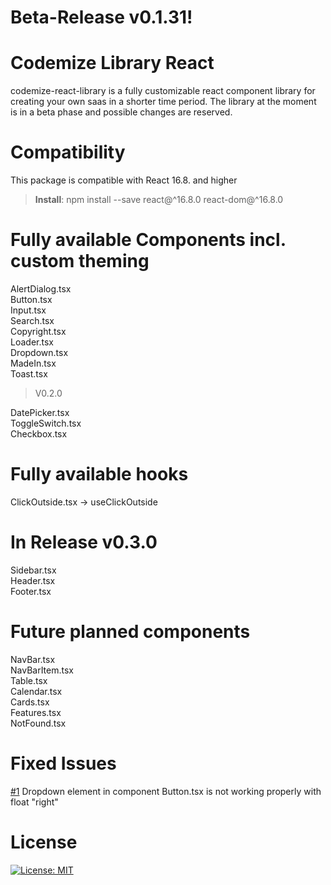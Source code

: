 # Beta-Release v0.1.31!

# Codemize Library React
codemize-react-library is a fully customizable react component library for creating your own saas in a shorter time period.
The library at the moment is in a beta phase and possible changes are reserved. 

# Compatibility
This package is compatible with React 16.8. and higher
> **Install**: npm install --save react@^16.8.0 react-dom@^16.8.0

# Fully available Components incl. custom theming
AlertDialog.tsx <br />
Button.tsx <br />
Input.tsx <br />
Search.tsx <br />
Copyright.tsx <br />
Loader.tsx <br />
Dropdown.tsx <br />
MadeIn.tsx <br />
Toast.tsx <br />

> V0.2.0

DatePicker.tsx <br />
ToggleSwitch.tsx <br />
Checkbox.tsx

# Fully available hooks 
ClickOutside.tsx -> useClickOutside 

# In Release v0.3.0
Sidebar.tsx <br />
Header.tsx <br />
Footer.tsx

# Future planned components
NavBar.tsx <br />
NavBarItem.tsx <br />
Table.tsx <br />
Calendar.tsx <br />
Cards.tsx <br />
Features.tsx <br />
NotFound.tsx

# Fixed Issues
[#1](https://github.com/mstoeckli/codemize-library-react/issues/1) Dropdown element in component Button.tsx is not working properly with float "right"

# License
[![License: MIT](https://img.shields.io/badge/License-MIT-yellow.svg)](https://opensource.org/licenses/MIT)